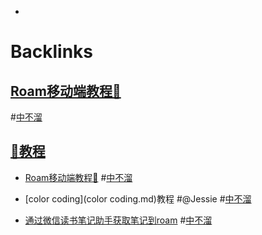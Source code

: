 - 

# Backlinks
## [Roam移动端教程🏃](Roam移动端教程🏃.md)

#[中不溜](中不溜.md)

## [📘教程](📘教程.md)
- [Roam移动端教程🏃](Roam移动端教程🏃.md) #[中不溜](中不溜.md)

- [color coding](color coding.md)教程 #@Jessie #[中不溜](中不溜.md)

- [通过微信读书笔记助手获取笔记到roam](通过微信读书笔记助手获取笔记到roam.md) #[中不溜](中不溜.md)

